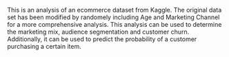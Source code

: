 This is an analysis of an ecommerce dataset from Kaggle. The original data set has been modified by randomely including Age and Marketing Channel for a more comprehensive analysis. This analysis can be used to determine the marketing mix, audience segmentation and customer churn. Additionally, it can be used to predict the probability of a customer purchasing a certain item.
